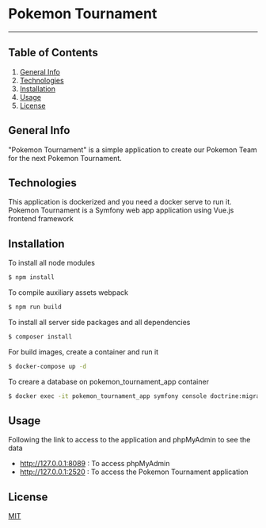 # Pokemon Tournament
***

## Table of Contents
1. [General Info](#general-info)
2. [Technologies](#technologies)
3. [Installation](#installation)
4. [Usage](#usage)
5. [License](#license)

## General Info

"Pokemon Tournament" is a simple application to create our Pokemon Team for the next Pokemon Tournament.


## Technologies

This application is dockerized and you need a docker serve to run it.
Pokemon Tournament is a Symfony web app application using Vue.js frontend framework 

## Installation

To install all node modules
```bash
$ npm install
```
To compile auxiliary assets webpack
```bash
$ npm run build
```
To install all server side packages and all dependencies
```bash
$ composer install
```

For build images, create a container and run it
```bash
$ docker-compose up -d
```
To creare a database on pokemon_tournament_app container
```bash
$ docker exec -it pokemon_tournament_app symfony console doctrine:migration:migrate --no-interaction
```

## Usage
Following the link to access to the application and phpMyAdmin to see the data

- http://127.0.0.1:8089 : To access phpMyAdmin
- http://127.0.0.1:2520 : To access the Pokemon Tournament application

## License
[MIT](https://choosealicense.com/licenses/mit/)